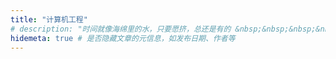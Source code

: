 ```yaml
---
title: "计算机工程"
# description: "时间就像海绵里的水，只要愿挤，总还是有的 &nbsp;&nbsp;&nbsp;&nbsp;&nbsp;&nbsp;&nbsp;&nbsp;——鲁迅"
hidemeta: true # 是否隐藏文章的元信息，如发布日期、作者等
---
```

